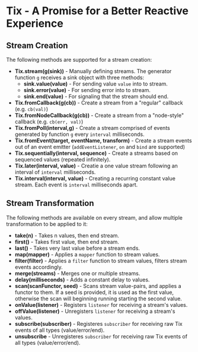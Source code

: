 # Tix - A Promise for a Better Reactive Experience

## Stream Creation

The following methods are supported for a stream creation:

  * **Tix.stream(g(sink))** - Manually defining streams. The generator function `g` receives a sink object with three methods:
    * **sink.value(value)** - For sending value `value` into to stream.
    * **sink.error(value)** - For sending error into to stream.
    * **sink.end(value)** - For signaling that the stream should end.
  * **Tix.fromCallback(g(cb))** - Create a stream from a "regular" callback (e.g. `cb(val)`)
  * **Tix.fromNodeCallback(g(cb))** - Create a stream from a "node-style" callback (e.g. `cb(err, val)`)
  * **Tix.fromPoll(interval,g)** - Create a stream comprised of events generated by function `g` every `interval` milliseconds.
  * **Tix.fromEvent(target, eventName, transform)** - Create a stream events out of an event emitter (`addEventListener`, `on` and `bind` are supported)
  * **Tix.sequentially(interval, sequence)** - Create a streams based on sequenced values (repeated infinitely).
  * **Tix.later(interval, value)** - Creatie a one value stream following an interval of `interval` milliseconds.
  * **Tix.interval(interval, value)** - Creating a recurring constant value stream. Each event is `interval` milliseconds apart.
  
## Stream Transformation

The following methods are available on every stream, and allow multiple transformation to be applied to it:

  * **take(n)** - Takes n values, then end stream.
  * **first()** - Takes first value, then end stream.
  * **last()** - Takes very last value before a stream ends.
  * **map(mapper)** - Applies a `mapper` function to stream values.
  * **filter(filter)** - Applies a `filter` function to stream values, filters stream events accordingly.
  * **merge(streams)** - Merges one or multiple streams.
  * **delay(milliseconds)** - Adds a constant delay to values. 
  * **scan(scanFunctor, seed)** - Scans stream value-pairs, and applies a functor to them. If a seed is provided, it is used as the first value, otherwise the scan will beginning running starting the second value.
  * **onValue(listener)** - Registers `listener` for receiving a stream's values.
  * **offValue(listener)** - Unregisters `listener` for receiving a stream's values.
  * **subscribe(subscriber)** - Registeres `subscriber` for receiving raw Tix events of all types (value/error/end).
  * **unsubscribe** - Unregisteres `subscriber` for receiving raw Tix events of all types (value/error/end).
